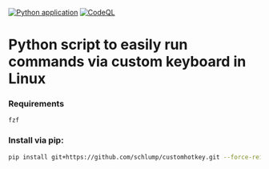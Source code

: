 [![Python application](https://github.com/Schlump/customhotkey/actions/workflows/python-app.yml/badge.svg)](https://github.com/Schlump/customhotkey/actions/workflows/python-app.yml)
[![CodeQL](https://github.com/Schlump/customhotkey/actions/workflows/codeql-analysis.yml/badge.svg)](https://github.com/Schlump/customhotkey/actions/workflows/codeql-analysis.yml)

# Python script to easily run commands via custom keyboard in Linux

### Requirements
`fzf`
### Install via pip:


``` bash
pip install git+https://github.com/schlump/customhotkey.git --force-reinstall
```

